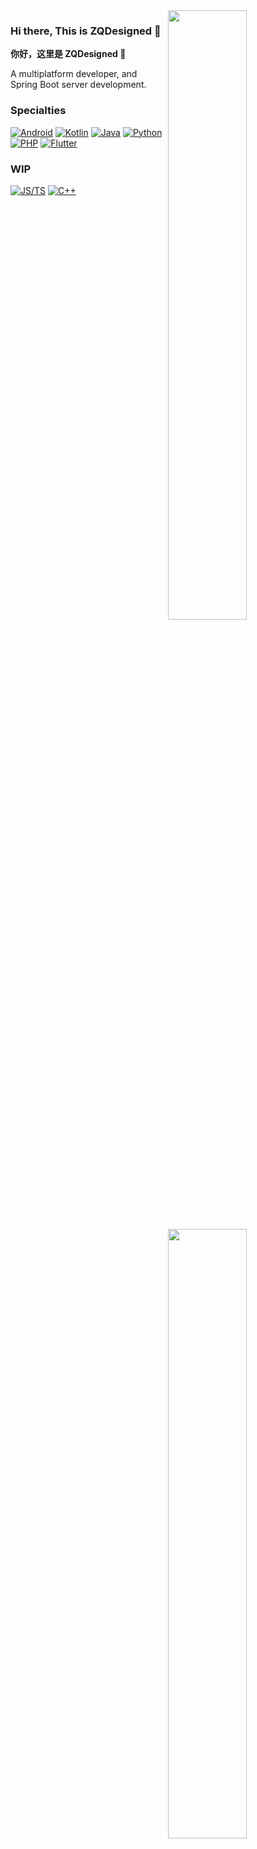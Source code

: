 <img width="50%" align="right" src="https://ghrs-zqdesigned.vercel.app/api?username=ZQDesigned&count_private=true&show_icons=true&include_all_commits=true" />
<img width="50%" align="right" src="https://ghrs-zqdesigned.vercel.app/api/top-langs/?username=ZQDesigned" />

### Hi there, This is ZQDesigned 👋

**你好，这里是 ZQDesigned 👋**

A multiplatform developer, and Spring Boot server development.

### Specialties

[![Android](https://img.shields.io/badge/-Android-3DDC84?style=flat&logo=Android&logoColor=white)](#)
[![Kotlin](https://img.shields.io/badge/-Kotlin-7F52FF?style=flat&logo=kotlin&logoColor=white)](#)
[![Java](https://img.shields.io/badge/-Java-007396?style=flat&logo=java&logoColor=white)](#)
[![Python](https://img.shields.io/badge/-Python-3776AB?style=flat&logo=python&logoColor=white)](#)
[![PHP](https://img.shields.io/badge/-PHP-777BB4?style=flat&logo=php&logoColor=white)](#)
[![Flutter](https://img.shields.io/badge/-Flutter-6ecdf8?style=flat&logo=flutter&logoColor=white)](#)

### WIP

[![JS/TS](https://img.shields.io/badge/-JS/TS-ffcc00?style=flat&logo=javascript&logoColor=white)](#)
[![C++](https://img.shields.io/badge/-C++-00599C?style=flat&logo=c%2B%2B&logoColor=white)](#)
